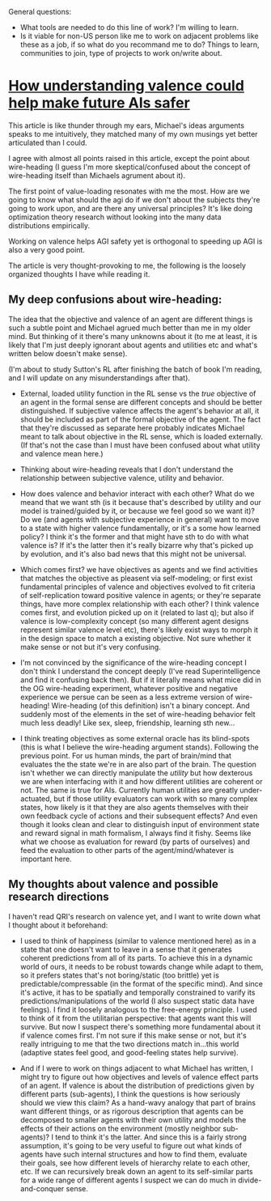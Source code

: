 General questions:

- What tools are needed to do this line of work? I'm willing to learn.
- Is it viable for non-US person like me to work on adjacent problems like these as a job, if so what do you recommand me to do? Things to learn, communities to join, type of projects to work on/write about.


# [How understanding valence could help make future AIs safer](https://opentheory.net/2015/09/fai_and_valence/)

This article is like thunder through my ears, Michael's ideas arguments speaks to me intuitively, they matched many of my own musings yet better articulated than I could.

I agree with almost all points raised in this article, except the point about wire-heading (I guess I'm more skeptical/confused about the concept of wire-heading itself than Michaels agrument about it).

The first point of value-loading resonates with me the most. How are we going to know what should the agi do if we don't about the subjects they're going to work upon, and are there any universal principles? It's like doing optimization theory research without looking into the many data distributions empirically. 

Working on valence helps AGI safety yet is orthogonal to speeding up AGI is also a very good point.

The article is very thought-provoking to me, the following is the loosely organized thoughts I have while reading it.

## My deep confusions about wire-heading:

The idea that the objective and valence of an agent are different things is such a subtle point and Michael agrued much better than me in my older mind. But thinking of it there's many unknowns about it (to me at least, it is likely that I'm just deeply ignorant about agents and utilities etc and what's written below doesn't make sense).

(I'm about to study Sutton's RL after finishing the batch of book I'm reading, and I will update on any misunderstandings after that).

- External, loaded utility function in the RL sense vs the *true* objective of an agent in the formal sense are different concepts and should be better distinguished.
	If subjective valence affects the agent's behavior at all, it should be included as part of the formal objective of the agent. The fact that they're discussed as separate here probably indicates Michael meant to talk about objective in the RL sense, which is loaded externally. 
	(If that's not the case than I must have been confused about what utility and valence mean here.)

- Thinking about wire-heading reveals that I don't understand the relationship between subjective valence, utility and behavior.

- How does valence and behavior interact with each other? What do we meand that we want sth (is it because that's described by utility and our model is trained/guided by it, or because we feel good so we want it)?
	Do we (and agents with subjective experience in general) want to move to a state with higher valence fundamentally, or it's a some how learned policy? 
	I think it's the former and that might have sth to do with what valence is? 
	If it's the latter then it's really bizarre why that's picked up by evolution, and it's also bad news that this might not be universal.

- Which comes first?
	we have objectives as agents and we find activities that matches the objective as pleasent via self-modeling; 
	or first exist fundamental principles of valence and objectives evolved to fit criteria of self-replication toward positive valence in agents; 
	or they're separate things, have more complex relationship with each other? 
	I think valence comes first, and evolution picked up on it (related to last q); but also if valence is low-complexity concept (so many different agent designs represent similar valence level etc), there's likely exist ways to morph it in the design space to match a existing objective. Not sure whether it make sense or not but it's very confusing.

- I'm not convinced by the significance of the wire-heading concept
	I don't think I understand the concept deeply (I've read Superintelligence and find it confusing back then). But if it literally means what mice did in the OG wire-heading experiment, whatever positive and negative experience we persue can be seen as a less extreme version of wire-heading! Wire-heading (of this definition) isn't a binary concept. And suddenly most of the elements in the set of wire-heading behavior felt much less deadly! Like sex, sleep, friendship, learning sth new...

- I think treating objectives as some external oracle has its blind-spots (this is what I believe the wire-heading argument stands).
	Following the previous point. For us human minds, the part of brain/mind that evaluates the the state we're in are also part of the brain. The question isn't whether we can directly manipulate the *utility* but how dexterous we are when interfacing with it and how different utilities are coherent or not. The same is true for AIs. Currently human utilities are greatly under-actuated, but if those utility evaluators can work with so many complex states, how likely is it that they are also agents themselves with their own feedback cycle of actions and their subsequent effects?
	And even though it looks clean and clear to distinguish input of environment state and reward signal in math formalism, I always find it fishy. Seems like what we choose as evaluation for reward (by parts of ourselves) and feed the evaluation to other parts of the agent/mind/whatever is important here.
	
## My thoughts about valence and possible research directions

I haven't read QRI's research on valence yet, and I want to write down what I thought about it beforehand:

- I used to think of happiness (similar to valence mentioned here) as in a state that one doesn't want to leave in a sense that it generates coherent predictions from all of its parts. 
	To achieve this in a dynamic world of ours, it needs to be robust towards change while adapt to them, so it prefers states that's not boring/static (too brittle) yet is predictable/compressable (in the format of the specific mind). 
	And since it's active, it has to be spatially and temporally constrained to varify its predictions/manipulations of the world (I also suspect static data have feelings). 
	I find it loosely analogous to the free-energy principle.
	I used to think of it from the utilitarian perspective: that agents want this will survive. But now I suspect there's something more fundamental about it if valence comes first. 
	I'm not sure if this make sense or not, but it's really intriguing to me that the two directions match in...this world (adaptive states feel good, and good-feeling states help survive). 

- And if I were to work on things adjacent to what Michael has written, I might try to figure out how objectives and levels of valence effect parts of an agent. 
	If valence is about the distribution of predictions given by different parts (sub-agents), I think the questions is how seriously should we view this claim? As a hand-wavy analogy that part of brains want different things, or as rigorous description that agents can be decomposed to smaller agents with their own utility and models the effects of their actions on the environment (mostly neighbor sub-agents)? 
	I tend to think it's the latter. And since this is a fairly strong assumption, it's going to be very useful to figure out what kinds of agents have such internal structures and how to find them, evaluate their goals, see how different levels of hierarchy relate to each other, etc. If we can recursively break down an agent to its self-similar parts for a wide range of different agents I suspect we can do much in divide-and-conquer sense.

